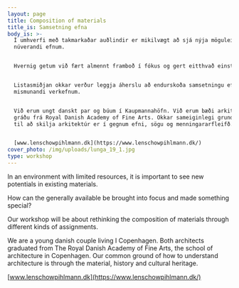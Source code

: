 ```yaml
---
layout: page
title: Composition of materials
title_is: Samsetning efna
body_is: >-
  Í umhverfi með takmarkaðar auðlindir er mikilvægt að sjá nýja möguleika í
  núverandi efnum.


  Hvernig getum við fært almennt framboð í fókus og gert eitthvað einstakt?


  Listasmiðjan okkar verður leggja áherslu að endurskoða samsetningu efna með
  mismunandi verkefnum.


  Við erum ungt danskt par og búum í Kaupmannahöfn. Við erum bæði arkitektar með
  gráðu frá Royal Danish Academy of Fine Arts. Okkar sameiginlegi grundvöllur
  til að skilja arkitektúr er í gegnum efni, sögu og menningararfleifð.


  [www.lenschowpihlmann.dk](https://www.lenschowpihlmann.dk/)
cover_photo: /img/uploads/lunga_19_1.jpg
type: workshop
---
```

In an environment with limited resources, it is important to see new potentials in existing materials.

How can the generally available be brought into focus and made something special?

Our workshop will be about rethinking the composition of materials through different kinds of assignments.

We are a young danish couple living I Copenhagen. Both architects graduated from The Royal Danish Academy of Fine Arts, the school of architecture in Copenhagen. Our common ground of how to understand architecture is through the material, history and cultural heritage.

[www.lenschowpihlmann.dk](https://www.lenschowpihlmann.dk/)
